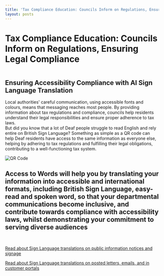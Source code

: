 ```yaml
---
title: 'Tax Compliance Education: Councils Inform on Regulations, Ensuring Legal Compliance'
layout: posts
---
```


# Tax Compliance Education: Councils Inform on Regulations, Ensuring Legal Compliance

![]()

## Ensuring Accessibility Compliance with AI Sign Language Translation

Local authorities' careful communication, using accessible fonts and colours, means that messaging reaches most people.  By providing information about tax regulations and compliance, councils help residents understand their legal responsibilities and ensure proper adherence to tax laws.  
But did you know that a lot of Deaf people struggle to read English and rely entire on British Sign Language?
Something as simple as a QR code can help Deaf residents have access to the same information as everyone else, helping by adhering to tax regulations and fulfilling their legal obligations, contributing to a well-functioning tax system.

![QR Code](/posts/images/qr-contact.png)

## Access to Words will help you by translating your information into accessible and international formats, including British Sign Language, easy-read and spoken word, so that your departmental communications become inclusive, and contribute towards compliance with accessibility laws, whilst demonstrating your commitment to serving diverse audiences

<br/>

[Read about Sign Language translations on public information notices and signage](/solutions/gazette)

[Read about Sign Language translations on posted letters, emails, and in customer portals](/solutions/correspondent)
